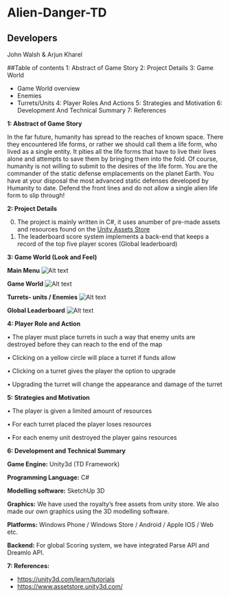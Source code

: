 # Alien-Danger-TD

## Developers

John Walsh & Arjun Kharel

##Table of contents
1: Abstract of Game Story
2: Project Details
3: Game World
  - Game World overview 
  - Enemies 
  - Turrets/Units
4: Player Roles And Actions
5: Strategies and Motivation
6: Development And Technical Summary
7: References

**1: Abstract of Game Story**

In the far future, humanity has spread to the reaches of known space. There they encountered life forms, or rather we should call them a life form, who lived as a single entity. It pities all the life forms that have to live their lives alone and attempts to save them by bringing them into the fold. Of course, humanity is not willing to submit to the desires of the life form.
You are the commander of the static defense emplacements on the planet Earth. You have at your disposal the most advanced static defenses developed by Humanity to date. Defend the front lines and do not allow a single alien life form to slip through!

**2: Project Details**

0. The project is mainly written in C#, it uses anumber of pre-made assets and resources found on the [Unity Assets Store](https://www.assetstore.unity3d.com/en/)
0. The leaderboard score system implements a back-end that keeps a record of the top five player scores (Global leaderboard)

**3: Game World (Look and Feel)**

**Main Menu**
![Alt text](https://github.com/Pringlez/Alien-Danger-TD/blob/master/Github%20Images/mainmenu.png "Optional title")

**Game World**
![Alt text](https://github.com/Pringlez/Alien-Danger-TD/blob/master/Github%20Images/gameStart.png "Optional title")

**Turrets- units / Enemies** 
![Alt text](https://github.com/Pringlez/Alien-Danger-TD/blob/master/Github%20Images/enemies.png "Optional title")

**Global Leaderboard** 
![Alt text](https://github.com/Pringlez/Alien-Danger-TD/blob/master/Github%20Images/leaderboard.png "Optional title")

**4: Player Role and Action** 

•	The player must place turrets in such a way that enemy units are destroyed before they can reach to the end of the map

•	Clicking on a yellow circle will place a turret if funds allow

•	Clicking on a turret gives the player the option to upgrade

•	Upgrading the turret will change the appearance and damage of the turret

**5: Strategies and Motivation**

•	The player is given a limited amount of resources

•	For each turret placed the player loses resources

•	For each enemy unit destroyed the player gains resources

**6: Development and Technical Summary**

**Game Engine:** Unity3d (TD Framework)

**Programming Language:** C#

**Modelling software:** SketchUp 3D

**Graphics:** We have used the royalty’s free assets from unity store.  We also made our own graphics using the 3D modelling software.

**Platforms:** Windows Phone / Windows Store / Android / Apple IOS / Web etc.

**Backend:** For global Scoring system, we have integrated Parse API and Dreamlo API. 

**7: References:**

* https://unity3d.com/learn/tutorials
* https://www.assetstore.unity3d.com/
